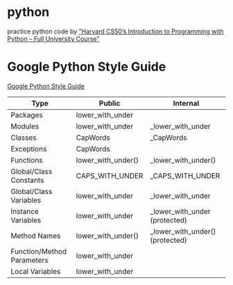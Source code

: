 # python
practice python code by ["Harvard CS50’s Introduction to Programming with Python – Full University Course"](https://www.youtube.com/watch?v=nLRL_NcnK-4) 

# Google Python Style Guide

[Google Python Style Guide](https://google.github.io/styleguide/pyguide.html#3164-guidelines-derived-from-guidos-recommendations)

| Type                         | Public              | Internal
| --------                     | -------             | -------
| Packages                     | lower_with_under    |
| Modules                      | lower_with_under    | _lower_with_under
| Classes                      | CapWords            | _CapWords
| Exceptions                   | CapWords            | 
| Functions                    | lower_with_under()  | _lower_with_under()
| Global/Class Constants       | CAPS_WITH_UNDER     | _CAPS_WITH_UNDER
| Global/Class Variables       | lower_with_under    | _lower_with_under
| Instance Variables           | lower_with_under    | _lower_with_under (protected)
| Method Names                 | lower_with_under()  | _lower_with_under() (protected)
| Function/Method Parameters   | lower_with_under    | 
| Local Variables              | lower_with_under    | 
		
		
		